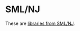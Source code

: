# SML/NJ

These are [libraries from SML/NJ][1].

[1]: https://www.smlnj.org/doc/smlnj-lib/index.html
